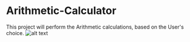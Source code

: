 # Arithmetic-Calculator
This project will perform the Arithmetic calculations, based on the User's choice.
![alt text](https://raw.githubusercontent.com/username/projectname/branch/path/to/img.png)
